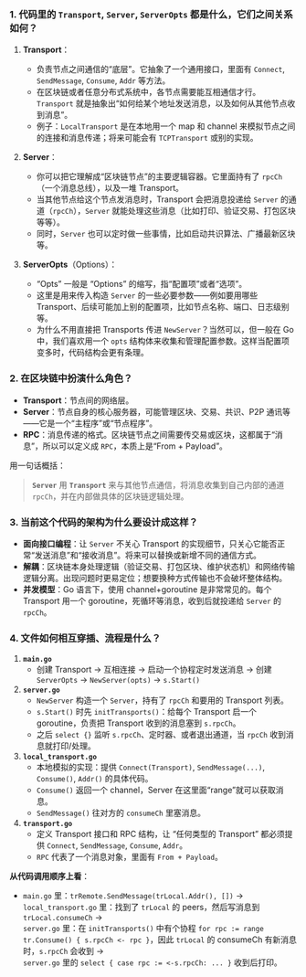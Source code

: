 ### 1. 代码里的 `Transport`, `Server`, `ServerOpts` 都是什么，它们之间关系如何？

1. **Transport**：

   - 负责节点之间通信的“底层”。它抽象了一个通用接口，里面有 `Connect`, `SendMessage`, `Consume`, `Addr` 等方法。
   - 在区块链或者任意分布式系统中，各节点需要能互相通信才行。`Transport` 就是抽象出“如何给某个地址发送消息，以及如何从其他节点收到消息”。
   - 例子：`LocalTransport` 是在本地用一个 map 和 channel 来模拟节点之间的连接和消息传递；将来可能会有 `TCPTransport` 或别的实现。

2. **Server**：

   - 你可以把它理解成“区块链节点”的主要逻辑容器。它里面持有了 `rpcCh`（一个消息总线），以及一堆 Transport。
   - 当其他节点给这个节点发消息时，Transport 会把消息投递给 `Server` 的通道（`rpcCh`），`Server` 就能处理这些消息（比如打印、验证交易、打包区块等等）。
   - 同时，`Server` 也可以定时做一些事情，比如启动共识算法、广播最新区块等。

3. **ServerOpts**（Options）：
   - “Opts” 一般是 “Options” 的缩写，指“配置项”或者“选项”。
   - 这里是用来传入构造 `Server` 的一些必要参数——例如要用哪些 Transport、后续可能加上别的配置项，比如节点名称、端口、日志级别等。
   - 为什么不用直接把 Transports 传进 `NewServer`？当然可以，但一般在 Go 中，我们喜欢用一个 `opts` 结构体来收集和管理配置参数。这样当配置项变多时，代码结构会更有条理。

### 2. 在区块链中扮演什么角色？

- **Transport**：节点间的网络层。
- **Server**：节点自身的核心服务器，可能管理区块、交易、共识、P2P 通讯等——它是一个“主程序”或“节点程序”。
- **RPC**：消息传递的格式。区块链节点之间需要传交易或区块，这都属于“消息”，所以可以定义成 `RPC`，本质上是“From + Payload”。

用一句话概括：

> **`Server`** 用 **`Transport`** 来与其他节点通信，将消息收集到自己内部的通道 `rpcCh`，并在内部做具体的区块链逻辑处理。

### 3. 当前这个代码的架构为什么要设计成这样？

- **面向接口编程**：让 `Server` 不关心 Transport 的实现细节，只关心它能否正常“发送消息”和“接收消息”。将来可以替换或新增不同的通信方式。
- **解耦**：区块链本身处理逻辑（验证交易、打包区块、维护状态机）和网络传输逻辑分离。出现问题时更易定位；想要换种方式传输也不会破坏整体结构。
- **并发模型**：Go 语言下，使用 channel+goroutine 是非常常见的。每个 Transport 用一个 goroutine，死循环等消息，收到后就投递给 `Server` 的 `rpcCh`。

### 4. 文件如何相互穿插、流程是什么？

1. **`main.go`**
   - 创建 Transport → 互相连接 → 启动一个协程定时发送消息 → 创建 `ServerOpts` → `NewServer(opts)` → `s.Start()`
2. **`server.go`**
   - `NewServer` 构造一个 `Server`，持有了 `rpcCh` 和要用的 Transport 列表。
   - `s.Start()` 时先 `initTransports()`：给每个 Transport 启一个 goroutine，负责把 Transport 收到的消息塞到 `s.rpcCh`。
   - 之后 `select {}` 监听 `s.rpcCh`、定时器、或者退出通道，当 `rpcCh` 收到消息就打印/处理。
3. **`local_transport.go`**
   - 本地模拟的实现：提供 `Connect(Transport)`, `SendMessage(...)`, `Consume()`, `Addr()` 的具体代码。
   - `Consume()` 返回一个 channel，Server 在这里面“range”就可以获取消息。
   - `SendMessage()` 往对方的 `consumeCh` 里塞消息。
4. **`transport.go`**
   - 定义 Transport 接口和 RPC 结构，让 “任何类型的 Transport” 都必须提供 `Connect`, `SendMessage`, `Consume`, `Addr`。
   - `RPC` 代表了一个消息对象，里面有 `From + Payload`。

**从代码调用顺序上看**：

- `main.go` 里：`trRemote.SendMessage(trLocal.Addr(), [])` →  
  `local_transport.go` 里：找到了 `trLocal` 的 peers，然后写消息到 `trLocal.consumeCh` →  
  `server.go` 里：在 `initTransports()` 中有个协程 `for rpc := range tr.Consume() { s.rpcCh <- rpc }`，因此 `trLocal` 的 consumeCh 有新消息时，`s.rpcCh` 会收到 →  
  `server.go` 里的 `select { case rpc := <-s.rpcCh: ... }` 收到后打印。
